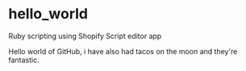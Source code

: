 # hello_world
Ruby scripting using Shopify Script editor app


Hello world of GitHub, i have also had tacos on the moon and they're fantastic.

